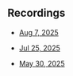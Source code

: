 ## Recordings

* [Aug 7, 2025](https://georgebrown-ca.zoom.us/rec/share/X65ALbUz76Rlk8Vg4TK-omWHN13tcGXmnS8QW7WDGFwMqHM_ZjX5IH_bZka4GSfQ.J0geTwXoSjSMGZty)

* [Jul 25, 2025](https://georgebrown-ca.zoom.us/rec/share/UgFVWOiJaq6_-ClU5qdY1Th8gWOnIGF7NLeYeU-TRnnrwAEDDud9daCEDpb0H9FT.HZTd0XMzCDDBijjP)

* [May 30, 2025](https://georgebrown-ca.zoom.us/rec/share/mk07z50hBUDB08weV71Z0NCoK2vbKdIVQwG36VklTK0G1UH2py0Cpd9QyKdRRQU.qpaXUTX_j3HUv6ml)